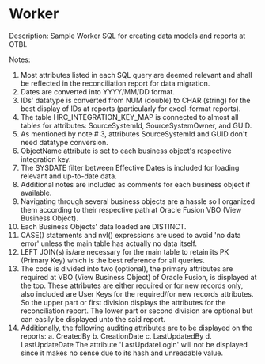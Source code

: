# Worker

Description:
Sample Worker SQL for creating data models and reports at OTBI.

Notes:
1. Most attributes listed in each SQL query are deemed relevant and shall be reflected in the reconciliation report for data migration.
2. Dates are converted into YYYY/MM/DD format.
3. IDs' datatype is converted from NUM (double) to CHAR (string) for the best display of IDs at reports (particularly for excel-format reports).
4. The table HRC_INTEGRATION_KEY_MAP is connected to almost all tables for attributes: SourceSystemId, SourceSystemOwner, and GUID.
5. As mentioned by note # 3, attributes SourceSystemId and GUID don't need datatype conversion.
6. ObjectName attribute is set to each business object's respective integration key.
7. The SYSDATE filter between Effective Dates is included for loading relevant and up-to-date data.
8. Additional notes are included as comments for each business object if available.
9. Navigating through several business objects are a hassle so I organized them according to their respective path at Oracle Fusion VBO (View Business Object).
10. Each Business Objects' data loaded are DISTINCT.
11. CASE() statements and nvl() expressions are used to avoid 'no data error' unless the main table has actually no data itself.
12. LEFT JOIN(s) is/are necessary for the main table to retain its PK (Primary Key) which is the best reference for all queries.
13. The code is divided into two (optional), the primary attributes are required at VBO (View Business Object) of Oracle Fusion, is displayed at the top. These attributes are either required or for new records only, also included are User Keys for the required/for new records attributes. So the upper part or first division displays the attributes for the reconciliation report. The lower part or second division are optional but can easily be displayed unto the said report.
14. Additionally, the following auditing attributes are to be displayed on the reports:
	a. CreatedBy
	b. CreationDate
	c. LastUpdatedBy
	d. LastUpdateDate
	The attribute 'LastUpdateLogin' will not be displayed since it makes no sense due to its hash and unreadable value.